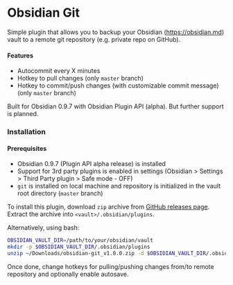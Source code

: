 # Obsidian Git
Simple plugin that allows you to backup your Obsidian (https://obsidian.md) vault to a remote git repository (e.g. private repo on GitHub).

#### Features

- Autocommit every X minutes
- Hotkey to pull changes (only `master` branch)
- Hotkey to commit/push changes (with customizable commit message) (only `master` branch)

Built for Obsidian 0.9.7 with Obsidian Plugin API (alpha). But further support is planned.

### Installation

#### Prerequisites

- Obsidian 0.9.7 (Plugin API alpha release) is installed
- Support for 3rd party plugins is enabled in settings (Obsidian > Settings > Third Party plugin > Safe mode - OFF)
- `git` is installed on local machine and repository is initialized in the vault root directory (`master` branch)

To install this plugin, download `zip` archive from [GitHub releases page](https://github.com/denolehov/obsidian-git/releases).
Extract the archive into `<vault>/.obsidian/plugins`.

Alternatively, using bash:
```bash
OBSIDIAN_VAULT_DIR=/path/to/your/obsidian/vault
mkdir -p $OBSIDIAN_VAULT_DIR/.obsidian/plugins
unzip ~/Downloads/obsidian-git_v1.0.0.zip -d $OBSIDIAN_VAULT_DIR/.obsidian/plugins
```

Once done, change hotkeys for pulling/pushing changes from/to remote repository and optionally enable autosave.
